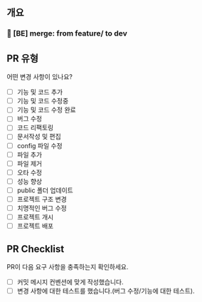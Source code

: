 <!-- PR 제목 : 🔀 [BE] merge: from be/기능명/이슈번호 to dev  -->

## 개요
### 🔀 [BE] merge: from feature/ to dev 
<!---- 변경 사항 및 관련 이슈에 대해 간단하게 작성해주세요. 어떻게보다 무엇을 왜 수정했는지 설명해주세요. -->

<!---- Resolves: #(Issue Number) -->

## PR 유형
어떤 변경 사항이 있나요?

- [ ] 기능 및 코드 추가
- [ ] 기능 및 코드 수정중
- [ ] 기능 및 코드 수정 완료
- [ ] 버그 수정
- [ ] 코드 리팩토링
- [ ] 문서작성 및 편집
- [ ] config 파일 수정
- [ ] 파일 추가
- [ ] 파일 제거
- [ ] 오타 수정
- [ ] 성능 향상
- [ ] public 폴더 업데이트
- [ ] 프로젝트 구조 변경
- [ ] 치명적인 버그 수정
- [ ] 프로젝트 개시
- [ ] 프로젝트 배포

## PR Checklist
PR이 다음 요구 사항을 충족하는지 확인하세요.

- [ ] 커밋 메시지 컨벤션에 맞게 작성했습니다.
- [ ] 변경 사항에 대한 테스트를 했습니다.(버그 수정/기능에 대한 테스트).